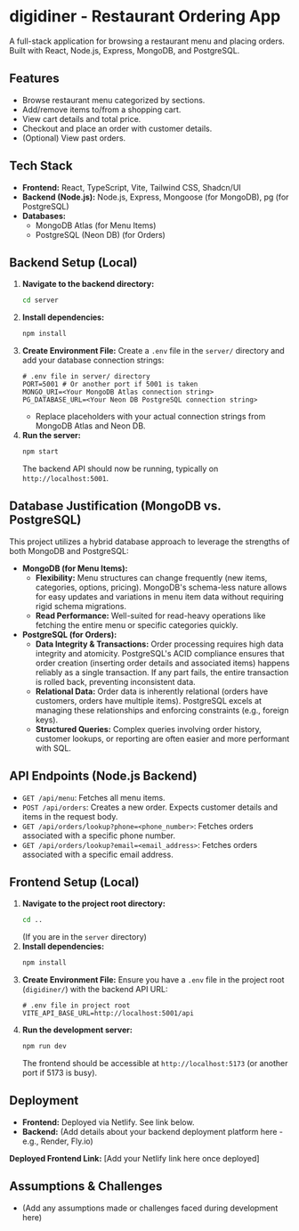 
# digidiner - Restaurant Ordering App

A full-stack application for browsing a restaurant menu and placing orders. Built with React, Node.js, Express, MongoDB, and PostgreSQL.

## Features

*   Browse restaurant menu categorized by sections.
*   Add/remove items to/from a shopping cart.
*   View cart details and total price.
*   Checkout and place an order with customer details.
*   (Optional) View past orders.

## Tech Stack

*   **Frontend:** React, TypeScript, Vite, Tailwind CSS, Shadcn/UI
*   **Backend (Node.js):** Node.js, Express, Mongoose (for MongoDB), pg (for PostgreSQL)
*   **Databases:**
    *   MongoDB Atlas (for Menu Items)
    *   PostgreSQL (Neon DB) (for Orders)

## Backend Setup (Local)

1.  **Navigate to the backend directory:**
    ```bash
    cd server
    ```
2.  **Install dependencies:**
    ```bash
    npm install
    ```
3.  **Create Environment File:**
    Create a `.env` file in the `server/` directory and add your database connection strings:
    ```dotenv
    # .env file in server/ directory
    PORT=5001 # Or another port if 5001 is taken
    MONGO_URI=<Your MongoDB Atlas connection string>
    PG_DATABASE_URL=<Your Neon DB PostgreSQL connection string>
    ```
    *   Replace placeholders with your actual connection strings from MongoDB Atlas and Neon DB.
4.  **Run the server:**
    ```bash
    npm start
    ```
    The backend API should now be running, typically on `http://localhost:5001`.

## Database Justification (MongoDB vs. PostgreSQL)

This project utilizes a hybrid database approach to leverage the strengths of both MongoDB and PostgreSQL:

*   **MongoDB (for Menu Items):**
    *   **Flexibility:** Menu structures can change frequently (new items, categories, options, pricing). MongoDB's schema-less nature allows for easy updates and variations in menu item data without requiring rigid schema migrations.
    *   **Read Performance:** Well-suited for read-heavy operations like fetching the entire menu or specific categories quickly.
*   **PostgreSQL (for Orders):**
    *   **Data Integrity & Transactions:** Order processing requires high data integrity and atomicity. PostgreSQL's ACID compliance ensures that order creation (inserting order details and associated items) happens reliably as a single transaction. If any part fails, the entire transaction is rolled back, preventing inconsistent data.
    *   **Relational Data:** Order data is inherently relational (orders have customers, orders have multiple items). PostgreSQL excels at managing these relationships and enforcing constraints (e.g., foreign keys).
    *   **Structured Queries:** Complex queries involving order history, customer lookups, or reporting are often easier and more performant with SQL.

## API Endpoints (Node.js Backend)

*   `GET /api/menu`: Fetches all menu items.
*   `POST /api/orders`: Creates a new order. Expects customer details and items in the request body.
*   `GET /api/orders/lookup?phone=<phone_number>`: Fetches orders associated with a specific phone number.
*   `GET /api/orders/lookup?email=<email_address>`: Fetches orders associated with a specific email address.

## Frontend Setup (Local)

1.  **Navigate to the project root directory:**
    ```bash
    cd .. 
    ``` 
    (If you are in the `server` directory)
2.  **Install dependencies:**
    ```bash
    npm install
    ```
3.  **Create Environment File:**
    Ensure you have a `.env` file in the project root (`digidiner/`) with the backend API URL:
    ```dotenv
    # .env file in project root
    VITE_API_BASE_URL=http://localhost:5001/api 
    ```
4.  **Run the development server:**
    ```bash
    npm run dev
    ```
    The frontend should be accessible at `http://localhost:5173` (or another port if 5173 is busy).

## Deployment

*   **Frontend:** Deployed via Netlify. See link below.
*   **Backend:** (Add details about your backend deployment platform here - e.g., Render, Fly.io)

**Deployed Frontend Link:** [Add your Netlify link here once deployed]

## Assumptions & Challenges

*   (Add any assumptions made or challenges faced during development here)

